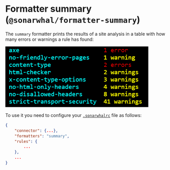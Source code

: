 # Formatter summary (`@sonarwhal/formatter-summary`)

The `summary` formatter prints the results of a site analysis in a table with
how many errors or warnings a rule has found:

![Example output for the summary formatter](images/summary-output.png)

To use it you need to configure your [`.sonarwhalrc`][sonarwhalrc] file
as follows:

```json
{
    "connector": {...},
    "formatters": "summary",
    "rules": {
        ...
    },
    ...
}
```

<!-- Link labels: -->

[sonarwhalrc]: https://sonarwhal.com/docs/user-guide/further-configuration/sonarwhalrc-formats/
